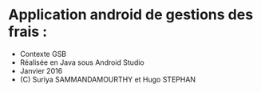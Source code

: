 # Application android de gestions des frais :
 - Contexte GSB 
 - Réalisée en Java sous Android Studio
 - Janvier 2016
 - (C) Suriya SAMMANDAMOURTHY et Hugo STEPHAN
